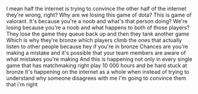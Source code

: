  I mean half the internet is trying to convince the other half of the internet they're wrong, right? Why are we losing this game of dota? This is game of valorant. It's because you're a noob and what's that person doing? We're losing because you're a noob and what happens to both of those players? They lose the game they queue back up and then they tank another game Which is why they're bronze which players climb the ones that actually listen to other people because hey if you're in bronze Chances are you're making a mistake and it's possible that your team members are aware of what mistakes you're making And this is happening not only in every single game that has matchmaking right play 10 000 hours and be hard stuck at bronze It's happening on the internet as a whole when instead of trying to understand why someone disagrees with me I'm going to convince them that i'm right